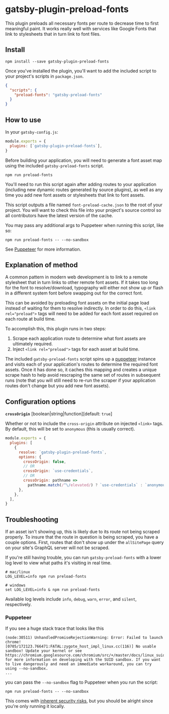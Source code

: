 # gatsby-plugin-preload-fonts

This plugin preloads all necessary fonts per route to decrease time to first
meaningful paint. It works really well with services like Google Fonts that
link to stylesheets that in turn link to font files.

## Install

```
npm install --save gatsby-plugin-preload-fonts
```

Once you've installed the plugin, you'll want to add the included script
to your project's scripts in `package.json`.

```json
{
  "scripts": {
    "preload-fonts": "gatsby-preload-fonts"
  }
}
```

## How to use

In your `gatsby-config.js`:

```javascript
module.exports = {
  plugins: [`gatsby-plugin-preload-fonts`],
}
```

Before building your application, you will need to generate a font asset map
using the included `gatsby-preload-fonts` script.

```
npm run preload-fonts
```

You'll need to run this script again after adding routes to your application
(including new dynamic routes generated by source plugins), as well as any time
you add new font assets or stylesheets that link to font assets.

This script outputs a file named `font-preload-cache.json` to the root of your
project. You will want to check this file into your project's source control so
all contributors have the latest version of the cache.

You may pass any additional args to Puppeteer when running this script, like so:

```
npm run preload-fonts -- --no-sandbox
```

See [Puppeteer](#puppeteer) for more information.

## Explanation of method

A common pattern in modern web development is to link to a remote stylesheet that
in turn links to other remote font assets. If it takes too long for the font to
resolve/download, typography will either not show up or flash in a different
system font before swapping out for the correct font.

This can be avoided by preloading font assets on the initial page load instead of
waiting for them to resolve indirectly. In order to do this, `<link rel="preload">`
tags will need to be added for each font asset required on each route at build time.

To accomplish this, this plugin runs in two steps:

1. Scrape each application route to determine what font assets are ultimately required.
2. Inject `<link rel="preload">` tags for each asset at build time.

The included `gatsby-preload-fonts` script spins up a [puppeteer](https://github.com/GoogleChrome/puppeteer) instance and visits each of your application's
routes to determine the required font assets. Once it has done so, it caches
this mapping and creates a unique scrape hash to help avoid rescraping the same
set of routes in subsequent runs (note that you will still need to re-run the
scraper if your application routes don't change but you add new font assets).

## Configuration options

**`crossOrigin`** [boolean|string|function][default: `true`]

Whether or not to include the `cross-origin` attribute on injected `<link>` tags. By default, this will be set to `anonymous` (this is usually correct).

```js
module.exports = {
  plugins: [
    {
      resolve: `gatsby-plugin-preload-fonts`,
      options: {
        crossOrigin: false,
        // OR
        crossOrigin: `use-credentials`,
        // OR
        crossOrigin: pathname =>
          pathname.match(/^\/elevated/) ? `use-credentials` : `anonymous`,
      },
    },
  ],
}
```

## Troubleshooting

If an asset isn't showing up, this is likely due to its route not being scraped
properly. To insure that the route in question is being scraped, you have a couple
options. First, routes that don't show up under the `allSitePage` query on your
site's GraphQL server will not be scraped.

If you're still having trouble, you can run `gatsby-preload-fonts` with a lower
log level to view what paths it's visiting in real time.

```
# mac/linux
LOG_LEVEL=info npm run preload-fonts

# windows
set LOG_LEVEL=info & npm run preload-fonts
```

Available log levels include `info`, `debug`, `warn`, `error`, and
`silent`, respectively.

### Puppeteer

If you see a huge stack trace that looks like this

```
(node:30511) UnhandledPromiseRejectionWarning: Error: Failed to launch chrome!
[0705/172123.766471:FATAL:zygote_host_impl_linux.cc(116)] No usable sandbox! Update your kernel or see https://chromium.googlesource.com/chromium/src/+/master/docs/linux_suid_sandbox_development.md for more information on developing with the SUID sandbox. If you want to live dangerously and need an immediate workaround, you can try using --no-sandbox.
...
```

you can pass the `--no-sandbox` flag to Puppeteer when you run the script:

```
npm run preload-fonts -- --no-sandbox
```

This comes with [inherent security risks](https://chromium.googlesource.com/chromium/src/+/master/docs/linux_suid_sandbox_development.md),
but you should be alright since you're only running it locally.
